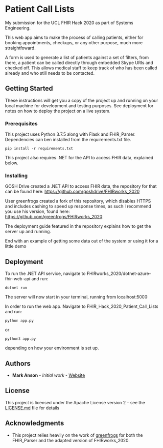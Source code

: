 # Patient Call Lists

My submission for the UCL FHIR Hack 2020 as part of Systems Engineering.

This web app aims to make the process of calling patients, either for booking appointments, checkups, or any other purpose, much more straightfoward. 

A form is used to generate a list of patients against a set of filters, from there, a patient can be called directly through embedded Skype URIs and checked off. This allows medical staff to keep
track of who has been called already and who still needs to be contacted. 

## Getting Started

These instructions will get you a copy of the project up and running on your local machine for development and testing purposes. See deployment for notes on how to deploy the project on a live system.

### Prerequisites

This project uses Python 3.7.5 along with Flask and FHIR_Parser. Dependencies can ben installed from the requirements.txt file.

```
pip install -r requirements.txt
```

This project also requires .NET for the API to access FHIR data, explained below.

### Installing

GOSH Drive created a .NET API to access FHIR data, the repository for that can be found here: https://github.com/goshdrive/FHIRworks_2020

User greenfrogs created a fork of this repository, which disables HTTPS and includes cashing to speed up response times, as such I recommend you use his version, found here: https://github.com/greenfrogs/FHIRworks_2020

The deployment guide featured in the repository explains how to get the server up and running.


End with an example of getting some data out of the system or using it for a little demo


## Deployment

To run the .NET API service, navigate to FHIRworks_2020/dotnet-azure-fhir-web-api and run:
```
dotnet run
```
The server will now start in your terminal, running from localhost:5000

In order to run the web app. Navigate to FHIR_Hack_2020_Patient_Call_Lists and run:
```
python app.py
```
or
```
python3 app.py
```
depending on how your environment is set up.


## Authors

* **Mark Anson** - *Initial work* - [Website](http://markanson.co)


## License

This project is licensed under the Apache License version 2 - see the [LICENSE.md](LICENSE.md) file for details

## Acknowledgments

* This project relies heavily on the work of [greenfrogs](https://github.com/greenfrogs) for both the FHIR_Parser and the adapted version of FHIRworks_2020.

